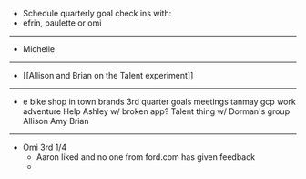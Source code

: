 - Schedule quarterly goal check ins with:
- efrin, paulette or omi
- ---
- Michelle
- ---
- [[Allison and Brian on the Talent experiment]]
- ---
- e bike shop in town brands
  3rd quarter goals meetings
  tanmay gcp
  work adventure
  Help Ashley w/ broken app?
  Talent thing w/ Dorman's group Allison Amy Brian
- ---
- Omi 3rd 1/4
	- Aaron liked and no one from ford.com has given feedback
	-